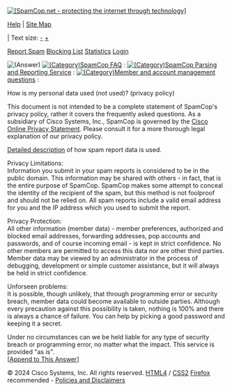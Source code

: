 [![[SpamCop.net - protecting the internet through technology]](/images/05logo.png)](https://www.spamcop.net/) [](mailto:bait-9fdf9a54-6725f3ff@good.julianhaight.com)

[Help](https://www.spamcop.net/help.shtml) | [Site Map](https://www.spamcop.net/sitemap.shtml)

| Text size: [\-](javascript:fontMinus();) [+](javascript:fontPlus();)

     

[Report Spam](https://www.spamcop.net/anonsignup.shtml) [Blocking List](https://www.spamcop.net/bl.shtml) [Statistics](https://www.spamcop.net/spamstats.shtml) [Login](https://www.spamcop.net/mcgi?action=loginform;returnurl=%2Ffom-serve%2Fcache%2F168.html)

![(Answer)](../bags/ans.gif) [![(Category) ](../bags/cat-small.gif)SpamCop FAQ](https://www.spamcop.net/fom-serve/cache/1.html) : [![(Category) ](../bags/cat-small.gif)SpamCop Parsing and Reporting Service](https://www.spamcop.net/fom-serve/cache/285.html) : [![(Category) ](../bags/cat-small.gif)Member and account management questions](https://www.spamcop.net/fom-serve/cache/128.html) :  

How is my personal data used (not used)? (privacy policy)

This document is not intended to be a complete statement of SpamCop's privacy policy, rather it covers the frequently asked questions. As a subsidiary of Cisco Systems, Inc., SpamCop is governed by the [Cisco Online Privacy Statement](http://www.cisco.com/web/siteassets/legal/privacy.html). Please consult it for a more thorough legal explanation of our privacy policy.

[Detailed description](https://www.spamcop.net/fom-serve/cache/145.html) of how spam report data is used.

Privacy Limitations:  
Information you submit in your spam reports is considered to be in the public domain. This information may be shared with others - in fact, that is the entire purpose of SpamCop. SpamCop makes some attempt to conceal the identity of the recipient of the spam, but this method is not foolproof and should not be relied on. All spam reports include a valid email address for you and the IP address which you used to submit the report.

Privacy Protection:  
All other information (member data) - member preferences, authorized and blocked email addresses, forwarding addresses, pop accounts and passwords, and of course incoming email - is kept in strict confidence. No other members are permitted to access this data nor are other third parties. Member data may be viewed by an administrator in the process of debugging, development or simple customer assistance, but it will always be held in strict confidence.

Unforseen problems:  
It is possible, though unlikely, that through programming error or security breach, member data could become available to outside parties. Although every precaution against this possibility is taken, nothing is 100% and there is always a chance of failure. You can help by picking a good password and keeping it a secret.

Under no circumstances can we be held liable for any type of security breach or programming error, no matter what the impact. This service is provided "as is".  
\[[Append to This Answer](http://cms.spamcop.net/fom?_insertpart=1&checkSequenceNumber=12&cmd=editPart&file=168&partnum=9999afterLast)\]

© 2024 Cisco Systems, Inc. All rights reserved. [HTML4](https://validator.w3.org/check?uri=referer) / [CSS2](https://jigsaw.w3.org/css-validator/check/referer) [Firefox](https://www.mozilla.org/firefox) recommended - [Policies and Disclaimers](https://www.spamcop.net/fom-serve/cache/400.html)